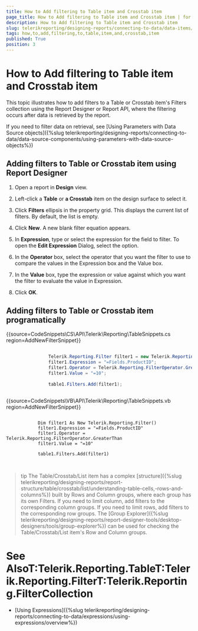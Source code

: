 ```yaml
---
title: How to Add filtering to Table item and Crosstab item
page_title: How to Add filtering to Table item and Crosstab item | for Telerik Reporting Documentation
description: How to Add filtering to Table item and Crosstab item
slug: telerikreporting/designing-reports/connecting-to-data/data-items/filtering-data/how-to-add-filtering-to-table-item-and-crosstab-item
tags: how,to,add,filtering,to,table,item,and,crosstab,item
published: True
position: 3
---
```


# How to Add filtering to Table item and Crosstab item



This topic illustrates how to add filters to a Table or Crosstab item's Filters collection using the Report Designer or Report API,
        where the filtering occurs after data is retrieved by the report.
      

If you need to filter data on retrieval, see [Using Parameters with Data Source objects]({%slug telerikreporting/designing-reports/connecting-to-data/data-source-components/using-parameters-with-data-source-objects%})

## Adding filters to Table or Crosstab item using Report Designer

1. Open a report in __Design__ view.
            

1. Left-click a __Table__ or __a Crosstab__ item on the design surface to select it.
            

1. Click __Filters__ ellipsis in the property grid. This displays the current list of filters. By default, the list is empty.
            

1. Click __New__. A new blank filter equation appears.
            

1. In __Expression__, type or select the expression for the field to filter. To open the __Edit Expression__ Dialog, select the <Expression> option.
            

1. In the __Operator__ box, select the operator that you want the filter to use to compare the values in the Expression box and the Value box.
            

1. In the __Value__ box, type the expression or value against which you want the filter to evaluate the value in Expression.
            

1. Click __OK__.
            

## Adding filters to Table or Crosstab item programatically

{{source=CodeSnippets\CS\API\Telerik\Reporting\TableSnippets.cs region=AddNewFilterSnippet}}
````C#
	
	            Telerik.Reporting.Filter filter1 = new Telerik.Reporting.Filter();
	            filter1.Expression = "=Fields.ProductID";
	            filter1.Operator = Telerik.Reporting.FilterOperator.GreaterThan;
	            filter1.Value = "=10";
	
	            table1.Filters.Add(filter1);
	
````



{{source=CodeSnippets\VB\API\Telerik\Reporting\TableSnippets.vb region=AddNewFilterSnippet}}
````VB
	
	        Dim filter1 As New Telerik.Reporting.Filter()
	        filter1.Expression = "=Fields.ProductID"
	        filter1.Operator = Telerik.Reporting.FilterOperator.GreaterThan
	        filter1.Value = "=10"
	
	        table1.Filters.Add(filter1)
	
````



## 

>tip The Table/Crosstab/List item has a complex [structure]({%slug telerikreporting/designing-reports/report-structure/table/crosstab/list/understanding-table-cells,-rows-and-columns%}) built by Rows and Column groups,            where each group has its own Filters.            If you need to limit column, add filters to the corresponding column groups. If you need to limit rows, add filters to the corresponding row groups.          The [Group Explorer]({%slug telerikreporting/designing-reports/report-designer-tools/desktop-designers/tools/group-explorer%}) can be used for checking the            Table/Crosstab/List item's Row and Column groups.          


# See AlsoT:Telerik.Reporting.TableT:Telerik.Reporting.FilterT:Telerik.Reporting.FilterCollection

 * [Using Expressions]({%slug telerikreporting/designing-reports/connecting-to-data/expressions/using-expressions/overview%})
